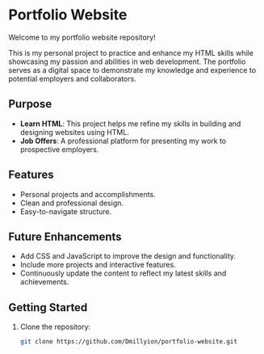 # Portfolio Website

Welcome to my portfolio website repository!  

This is my personal project to practice and enhance my HTML skills while showcasing my passion and abilities in web development. The portfolio serves as a digital space to demonstrate my knowledge and experience to potential employers and collaborators.

## Purpose
- **Learn HTML**: This project helps me refine my skills in building and designing websites using HTML.
- **Job Offers**: A professional platform for presenting my work to prospective employers.

## Features
- Personal projects and accomplishments.
- Clean and professional design.
- Easy-to-navigate structure.

## Future Enhancements
- Add CSS and JavaScript to improve the design and functionality.
- Include more projects and interactive features.
- Continuously update the content to reflect my latest skills and achievements.

## Getting Started
1. Clone the repository:
   ```bash
   git clone https://github.com/Dmillyion/portfolio-website.git
